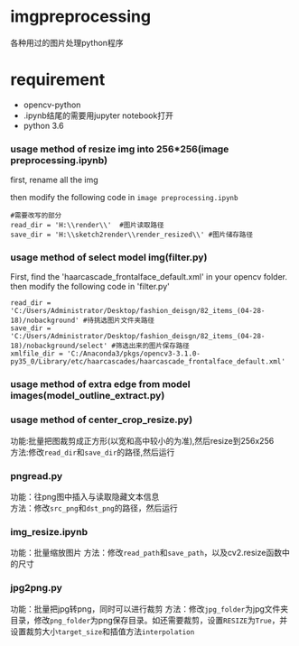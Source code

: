 # imgpreprocessing
各种用过的图片处理python程序
# requirement
* opencv-python
* .ipynb结尾的需要用jupyter notebook打开
* python 3.6

### usage method of resize img into 256*256(image preprocessing.ipynb)

first, rename all the img

then modify the following code in `image preprocessing.ipynb`

```
#需要改写的部分
read_dir = 'H:\\render\\'  #图片读取路径
save_dir = 'H:\\sketch2render\\render_resized\\' #图片储存路径
```
### usage method of select model img(filter.py)

First, find the 'haarcascade_frontalface_default.xml' in your opencv folder.
then modify the following code in 'filter.py'

```
read_dir = 'C:/Users/Administrator/Desktop/fashion_deisgn/82_items_(04-28-18)/nobackground' #待挑选图片文件夹路径
save_dir = 'C:/Users/Administrator/Desktop/fashion_deisgn/82_items_(04-28-18)/nobackground/select' #筛选出来的图片保存路径
xmlfile_dir = 'C:/Anaconda3/pkgs/opencv3-3.1.0-py35_0/Library/etc/haarcascades/haarcascade_frontalface_default.xml'
```

### usage method of extra edge from model images(model_outline_extract.py)

### usage method of center_crop_resize.py)
功能:批量把图裁剪成正方形(以宽和高中较小的为准),然后resize到256x256  
方法:修改`read_dir`和`save_dir`的路径,然后运行

### pngread.py
功能：往png图中插入与读取隐藏文本信息  
方法：修改`src_png`和`dst_png`的路径，然后运行

### img_resize.ipynb
功能：批量缩放图片
方法：修改`read_path`和`save_path`，以及cv2.resize函数中的尺寸

### jpg2png.py
功能：批量把jpg转png，同时可以进行裁剪
方法：修改`jpg_folder`为jpg文件夹目录，修改`png_folder`为png保存目录。如还需要裁剪，设置`RESIZE`为`True`，并设置裁剪大小`target_size`和插值方法`interpolation`
